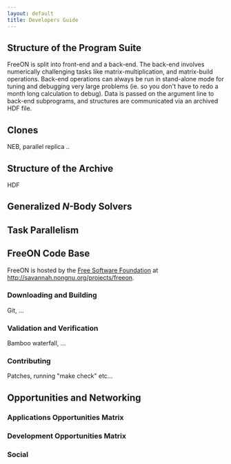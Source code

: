 ```yaml
---
layout: default
title: Developers Guide
---
```


Structure of the Program Suite
------------------------------

FreeON is split into front-end and a back-end. The back-end involves numerically challenging tasks like matrix-multiplication, and matrix-build operations. Back-end operations can always be run in stand-alone mode for tuning and debugging very large problems (ie. so you don't have to redo a month long calculation to debug). Data is passed on the argument line to back-end subprograms, and structures are communicated via an archived HDF file.

Clones
------

NEB, parallel replica ..

Structure of the Archive
------------------------

HDF

Generalized *N*-Body Solvers
----------------------------

Task Parallelism
----------------

FreeON Code Base
----------------

FreeON is hosted by the [Free Software Foundation](http://www.fsf.org/) at [<http://savannah.nongnu.org/projects/freeon>](http://savannah.nongnu.org/projects/freeon).

### Downloading and Building

Git, ...

### Validation and Verification

Bamboo waterfall, ...

### Contributing

Patches, running "make check" etc...

Opportunities and Networking
----------------------------

### Applications Opportunities Matrix

### Development Opportunities Matrix

### Social
